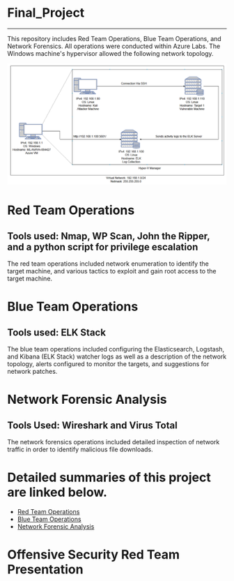 # Final_Project
---
This repository includes Red Team Operations, Blue Team Operations, and Network Forensics. All operations were conducted within Azure Labs. The Windows machine's hypervisor allowed the following network topology.

![diagram](https://github.com/rachelcamurphy/Final_Project/blob/main/Blue_Team_Operations/Images/Final_Project_Network_Diagram.PNG)


# Red Team Operations

## Tools used: Nmap, WP Scan, John the Ripper, and a python script for privilege escalation

The red team operations included network enumeration to identify the target machine, and various tactics to exploit and gain root access to the target machine. 

# Blue Team Operations
## Tools used: ELK Stack
The blue team operations included configuring the Elasticsearch, Logstash, and Kibana (ELK Stack) watcher logs as well as a description of the network topology, alerts configured to monitor the targets, and suggestions for network patches. 

# Network Forensic Analysis

## Tools Used: Wireshark and Virus Total 

The network forensics operations included detailed inspection of network traffic in order to identify malicious file downloads.

# Detailed summaries of this project are linked below.
 - [Red Team Operations](https://github.com/rachelcamurphy/Final_Project/tree/main/Red_Team_Operations) 
 - [Blue Team Operations](https://github.com/rachelcamurphy/Final_Project/tree/main/Blue_Team_Operations) 
 - [Network Forensic Analysis](https://github.com/rachelcamurphy/Final_Project/tree/main/Network_Forensic_Analysis_Report) 

# Offensive Security Red Team Presentation
 



